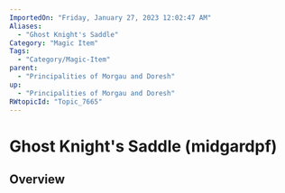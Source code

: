 ```yaml
---
ImportedOn: "Friday, January 27, 2023 12:02:47 AM"
Aliases:
  - "Ghost Knight's Saddle"
Category: "Magic Item"
Tags:
  - "Category/Magic-Item"
parent:
  - "Principalities of Morgau and Doresh"
up:
  - "Principalities of Morgau and Doresh"
RWtopicId: "Topic_7665"
---
```

# Ghost Knight's Saddle (midgardpf)
## Overview
